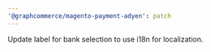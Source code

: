 ```yaml
---
'@graphcommerce/magento-payment-adyen': patch
---
```


Update label for bank selection to use i18n for localization.
